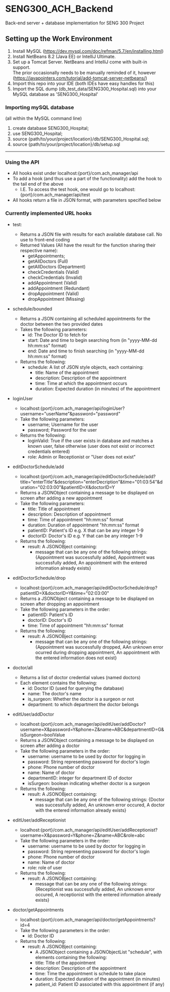 # SENG300_ACH_Backend
Back-end server + database implementation for SENG 300 Project

## Setting up the Work Environment
1. Install MySQL (https://dev.mysql.com/doc/refman/5.7/en/installing.html)
2. Install NetBeans 8.2 (Java EE) or IntelliJ Ultimate.
3. Set up a Tomcat Server. NetBeans and IntelliJ come with built-in support.  
    The prior occasionally needs to be manually reminded of it, however (https://javapointers.com/tutorial/add-tomcat-server-netbeans/)<br />
4. Import this repo into your IDE (both IDEs have easy handles for this)
5. Import the SQL dump (db_test_data/SENG300_Hospital.sql) into your MySQL database as 'SENG300_Hospital'

### Importing mySQL database

(all within the MySQL command line)
1. create database SENG300_Hospital;
2. use SENG300_Hospital;
3. source {path/to/your/project/location}/db/SENG300_Hospital.sql;
4. source {path/to/your/project/location}/db/setup.sql
* * *
### Using the API
+ All hooks exist under localhost:{port}/com.ach_manager/api
+ To add a hook (and thus use a part of the functionality) add the hook to the tail end of the above
    - I.E. To access the test hook, one would go to localhost:{port}/com.ach_manager/api/test
+ All hooks return a file in JSON format, with parameters specified below
### Currently implemented URL hooks
+ test:
    - Returns a JSON file with results for each available database call. No use to front-end coding
    - Returned Values (All have the result for the function sharing their respective name):
        * getAppointments;
        * getAllDoctors (Full)
        * getAllDoctors (Department)
        * checkCredentials (Valid)
        * checkCredentials (Invalid)
        * addAppointment (Valid)
        * addAppointment (Redundant)
        * dropAppointment (Valid)
        * dropAppointment (Missing)
+ schedule/bounded
    - Returns a JSON containing all scheduled appointments for the doctor between the two provided dates
    - Takes the following parameters:
        * id: The Doctor ID to fetch for
        * start: Date and time to begin searching from (in "yyyy-MM-dd hh:mm:ss" format)
        * end: Date and time to finish searching (in "yyyy-MM-dd hh:mm:ss" format)
    - Returns the following:
        * schedule: A list of JSON style objects, each containing:
            + title: Name of the appointment
            + description: Description of the appointment
            + time: Time at which the appointment occurs
            + duration: Expected duration (in minutes) of the appointment
+ loginUser
    - localhost:{port}/com.ach_manager/api/loginUser?username="userName"&password="password"
    - Take the following parameters:
        * username; Username for the user
        * password; Password for the user
    - Returns the following:
        * loginValid: True if the user exists in database and matches a known user, false otherwise (user does not exist or incorrect credentials entered)
        * role: Admin or Receptionist or "User does not exist"
+ editDoctorSchedule/add
    - localhost:{port}/com.ach_manager/api/editDoctorSchedule/add?title="enterTitle"&description="enterDecription"&time="01:03:54"&duration="02:03:00"&patientID=X&doctorID=Y
    - Returns a JSONObject containing a message to be displayed on screen after adding a new appointment 
    - Take the following parameters:
        * title: Title of appointment
        * description: Description of appointment
        * time: Time of appointment "hh:mm:ss" format
        * duration: Duration of appointment "hh:mm:ss" format
        * patientID: Patient's ID e.g. X that can be any integer 1-9
        * doctorID: Doctor's ID e.g. Y that can be any integer 1-9
     - Returns the following:
        * result: A JSONOBject containing:
            + message that can be any one of the following strings: {Appointment was successfully added, Appointment was successfully added, An appointment with the entered information already exists}
+ editDoctorSchedule/drop
    - localhost:{port}/com.ach_manager/api/editDoctorSchedule/drop?patientID=X&doctorID=Y&time="02:03:00"
    - Returns a JSONObject containing a message to be displayed on screen after dropping an appointment 
    - Take the following parameters in the order:
        * patientID: Patient's ID
        * doctorID: Doctor's ID
        * time: Time of appointment "hh:mm:ss" format
     - Returns the following:
        * result: A JSONOBject containing:
            + message that can be any one of the following strings: {Appointment was successfully dropped, AAn unknown error ocurred during dropping appointment, An appointment with the entered information does not exist}        
+ doctor/all
    - Returns a list of doctor credential values (named doctors)
    - Each element contains the following:
        * id: Doctor ID (used for querying the database)
        * name: The doctor's name
        * is_surgeon: Whether the doctor is a surgeon or not
        * department: to which department the doctor belongs

+ editUser/addDoctor
    - localhost:{port}/com.ach_manager/api/editUser/addDoctor?username=X&password=Y&phone=Z&name=ABC&departmentID=G&isSurgeon=boolValue
    - Returns a JSONObject containing a message to be displayed on screen after adding a doctor 
    - Take the following parameters in the order:
        * username: username to be used by doctor for logging in
        * password: String representing password for doctor's login
        * phone: Phone number of doctor
        * name: Name of doctor
        * departmentID: integer for department ID of doctor
        * isSurgeon: boolean indicating whether doctor is a surgeon
     - Returns the following:
        * result: A JSONOBject containing:
            + message that can be any one of the following strings: {Doctor was successfully added, An unknown error occured, A doctor with the entered information already exists}
            
+ editUser/addReceptionist
    - localhost:{port}/com.ach_manager/api/editUser/addReceptionist?username=X&password=Y&phone=Z&name=ABC&role=abc
    - Take the following parameters in the order:
        * username: username to be used by doctor for logging in
        * password: String representing password for doctor's login
        * phone: Phone number of doctor
        * name: Name of doctor
        * role: role of user
     - Returns the following:
        * result: A JSONOBject containing:
            + message that can be any one of the following strings: {Receptionist was successfully added, An unknown error occured, A receptionist with the entered information already exists}

+ doctor/getAppointments
    - localhost:{port}/com.ach_manager/api/doctor/getAppointments?id=4
    - Take the following parameters in the order:
        * id: Doctor ID
     - Returns the following:
        * result: A JSONOBject containing:
            + A JSONObject containing a JSONObjectList "schedule", with elements containing the following:
            + title: Title of the appointment
            + description: Description of the appointment
            + time: Time the appointment is schedule to take place
            + duration: Expected duration of the appointment (in minutes)
            + patient_id: Patient ID associated with this appointment (if any)
